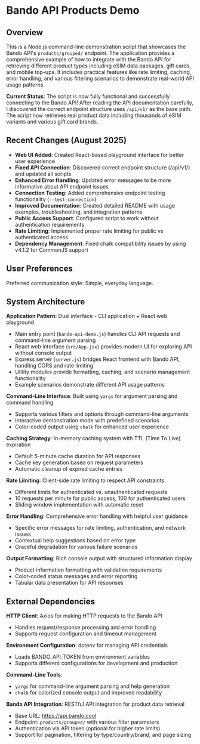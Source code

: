 # Bando API Products Demo

## Overview

This is a Node.js command-line demonstration script that showcases the Bando API's `products/grouped/` endpoint. The application provides a comprehensive example of how to integrate with the Bando API for retrieving different product types including eSIM data packages, gift cards, and mobile top-ups. It includes practical features like rate limiting, caching, error handling, and various filtering scenarios to demonstrate real-world API usage patterns.

**Current Status**: The script is now fully functional and successfully connecting to the Bando API! After reading the API documentation carefully, I discovered the correct endpoint structure uses `/api/v1/` as the base path. The script now retrieves real product data including thousands of eSIM variants and various gift card brands.

## Recent Changes (August 2025)

- **Web UI Added**: Created React-based playground interface for better user experience
- **Fixed API Connection**: Discovered correct endpoint structure (/api/v1/) and updated all scripts
- **Enhanced Error Handling**: Updated error messages to be more informative about API endpoint issues
- **Connection Testing**: Added comprehensive endpoint testing functionality (`--test-connection`)
- **Improved Documentation**: Created detailed README with usage examples, troubleshooting, and integration patterns
- **Public Access Support**: Configured script to work without authentication requirements
- **Rate Limiting**: Implemented proper rate limiting for public vs authenticated access
- **Dependency Management**: Fixed chalk compatibility issues by using v4.1.2 for CommonJS support

## User Preferences

Preferred communication style: Simple, everyday language.

## System Architecture

**Application Pattern**: Dual interface - CLI application + React web playground
- Main entry point (`bando-api-demo.js`) handles CLI API requests and command-line argument parsing
- React web interface (`src/App.jsx`) provides modern UI for exploring API without console output
- Express server (`server.js`) bridges React frontend with Bando API, handling CORS and rate limiting
- Utility modules provide formatting, caching, and scenario management functionality
- Example scenarios demonstrate different API usage patterns

**Command-Line Interface**: Built using `yargs` for argument parsing and command handling
- Supports various filters and options through command-line arguments
- Interactive demonstration mode with predefined scenarios
- Color-coded output using `chalk` for enhanced user experience

**Caching Strategy**: In-memory caching system with TTL (Time To Live) expiration
- Default 5-minute cache duration for API responses
- Cache key generation based on request parameters
- Automatic cleanup of expired cache entries

**Rate Limiting**: Client-side rate limiting to respect API constraints
- Different limits for authenticated vs. unauthenticated requests
- 10 requests per minute for public access, 100 for authenticated users
- Sliding window implementation with automatic reset

**Error Handling**: Comprehensive error handling with helpful user guidance
- Specific error messages for rate limiting, authentication, and network issues
- Contextual help suggestions based on error type
- Graceful degradation for various failure scenarios

**Output Formatting**: Rich console output with structured information display
- Product information formatting with validation requirements
- Color-coded status messages and error reporting
- Tabular data presentation for API responses

## External Dependencies

**HTTP Client**: Axios for making HTTP requests to the Bando API
- Handles request/response processing and error handling
- Supports request configuration and timeout management

**Environment Configuration**: dotenv for managing API credentials
- Loads BANDO_API_TOKEN from environment variables
- Supports different configurations for development and production

**Command-Line Tools**: 
- `yargs` for command-line argument parsing and help generation
- `chalk` for colorized console output and improved readability

**Bando API Integration**: RESTful API integration for product data retrieval
- Base URL: https://api.bando.cool
- Endpoint: `products/grouped/` with various filter parameters
- Authentication via API token (optional for higher rate limits)
- Support for pagination, filtering by type/country/brand, and page sizing